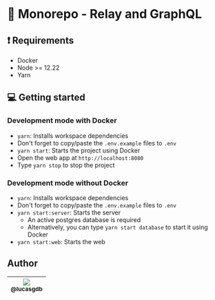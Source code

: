 # :rocket: Monorepo - Relay and GraphQL

## :exclamation: Requirements

- Docker
- Node >= 12.22
- Yarn

## :computer: Getting started

### Development mode with Docker

- `yarn`: Installs workspace dependencies
- Don't forget to copy/paste the `.env.example` files to `.env`
- `yarn start`: Starts the project using Docker
- Open the web app at `http://localhost:8080`
- Type `yarn stop` to stop the project

### Development mode without Docker

- `yarn`: Installs workspace dependencies
- Don't forget to copy/paste the `.env.example` files to `.env`
- `yarn start:server`: Starts the server
  - An active postgres database is required
  - Alternatively, you can type `yarn start database` to start it using Docker
- `yarn start:web`: Starts the web

## Author

| [<img src="https://avatars3.githubusercontent.com/u/13838273?v=3&s=115"><br><sub>@lucasgdb</sub>](https://github.com/lucasgdb) |
| :----------------------------------------------------------------------------------------------------------------------------: |
